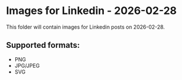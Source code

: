 # Images for Linkedin - 2026-02-28

This folder will contain images for Linkedin posts on 2026-02-28.

## Supported formats:
- PNG
- JPG/JPEG
- SVG
